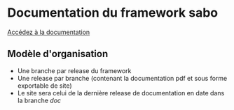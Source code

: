 # Documentation du framework sabo

[Accédez à la documentation](https://yahvya.github.io/sabo-final-doc/)

## Modèle d'organisation

- Une branche par release du framework
- Une release par branche (contenant la documentation pdf et sous forme exportable de site)
- Le site sera celui de la dernière release de documentation en date dans la branche *doc*